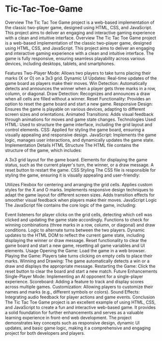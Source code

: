 # Tic-Tac-Toe-Game
Overview The Tic Tac Toe Game project is a web-based implementation of the classic two-player game, designed using HTML, CSS, and JavaScript. This project aims to deliver an engaging and interactive gaming experience with a clean and intuitive interface. 
Overview
The Tic Tac Toe Game project is a web-based implementation of the classic two-player game, designed using HTML, CSS, and JavaScript. This project aims to deliver an engaging and interactive gaming experience with a clean and intuitive interface. The game is fully responsive, ensuring seamless playability across various devices, including desktops, tablets, and smartphones.

Features
Two-Player Mode: Allows two players to take turns placing their marks (X or O) on a 3x3 grid.
Dynamic UI Updates: Real-time updates of the game board as players make their moves.
Win Detection: Automatically detects and announces the winner when a player gets three marks in a row, column, or diagonal.
Draw Detection: Recognizes and announces a draw when all cells are filled without a winner.
Reset Functionality: Provides an option to reset the game board and start a new game.
Responsive Design: Ensures the game is playable on various devices, adapting to different screen sizes and orientations.
Animated Transitions: Adds visual feedback through animations for moves and game state changes.
Technologies Used
HTML: Used to structure the game interface, including the grid layout and control elements.
CSS: Applied for styling the game board, ensuring a visually appealing and responsive design.
JavaScript: Implements the game logic, manages user interactions, and dynamically updates the game state.
Implementation Details
HTML Structure
The HTML file contains the structure of the game, which includes:

A 3x3 grid layout for the game board.
Elements for displaying the game status, such as the current player's turn, the winner, or a draw message.
A reset button to restart the game.
CSS Styling
The CSS file is responsible for styling the game, ensuring it is visually appealing and user-friendly:

Utilizes Flexbox for centering and arranging the grid cells.
Applies custom styles for the X and O marks.
Implements responsive design techniques to adapt the game layout for different screen sizes.
Adds transition effects for smoother visual feedback when players make their moves.
JavaScript Logic
The JavaScript file contains the core logic of the game, including:

Event listeners for player clicks on the grid cells, detecting which cell was clicked and updating the game state accordingly.
Functions to check for winning combinations (three marks in a row, column, or diagonal) and draw conditions.
Logic to alternate turns between the two players.
Dynamic updates to the HTML DOM to reflect the current game state, including displaying the winner or draw message.
Reset functionality to clear the game board and start a new game, resetting all game variables and UI elements.
Usage
Opening the Game: Load the game in a web browser.
Playing the Game: Players take turns clicking on empty cells to place their marks.
Winning and Drawing: The game automatically detects a win or a draw and displays the appropriate message.
Restarting the Game: Click the reset button to clear the board and start a new match.
Future Enhancements
Single-Player Mode: Implementing an AI opponent for a single-player experience.
Scoreboard: Adding a feature to track and display scores across multiple games.
Customization: Allowing players to customize their names and marks (e.g., different symbols or colors).
Sound Effects: Integrating audio feedback for player actions and game events.
Conclusion
The Tic Tac Toe Game project is an excellent example of using HTML, CSS, and JavaScript to create a fun and interactive web-based game. It provides a solid foundation for further enhancements and serves as a valuable learning experience in front-end web development. The project demonstrates key concepts such as responsive design, dynamic UI updates, and basic game logic, making it a comprehensive and engaging project for both developers and players.
